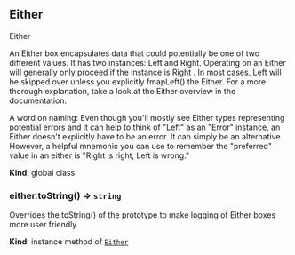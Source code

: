 <a name="Either"></a>

## Either
Either

An Either box encapsulates data that could potentially be one of two different values. It has two instances: Left and Right.
Operating on an Either will generally only proceed if the instance is Right <value>. In most cases, Left <value> will be skipped over unless
you explicitly fmapLeft() the Either. For a more thorough explanation, take a look at the Either overview in the documentation.

A word on naming: Even though you'll mostly see Either types representing potential errors and it can help to think of "Left" as an
"Error" instance, an Either doesn't explicitly have to be an error. It can simply be an alternative. However, a helpful mnemonic you can use to
remember the "preferred" value in an either is "Right is right, Left is wrong."

**Kind**: global class  
<a name="Either+toString"></a>

### either.toString() ⇒ <code>string</code>
Overrides the toString() of the prototype to make logging of Either boxes
more user friendly

**Kind**: instance method of [<code>Either</code>](#Either)  
